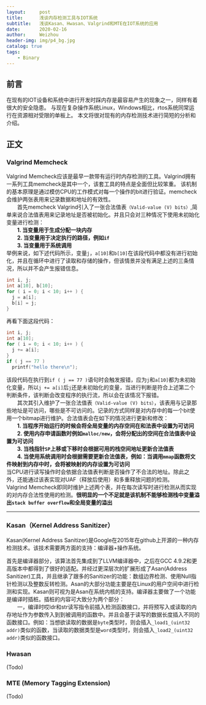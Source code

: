 ```yaml
---
layout:     post
title:      浅谈内存检测工具与IOT系统
subtitle:   浅谈Kasan、Hwasan、Valgrind和MTE在IOT系统的应用
date:       2020-02-16
author:     Weizhou
header-img: img/p4_bg.jpg
catalog: true
tags:
    - Binary
---
```

## 前言
在现有的IOT设备和系统中进行开发时踩内存是最容易产生的现象之一，同样有着很大的安全隐患。
与现在复杂操作系统Linux，Windows相比，rtos系统同常运行在资源相对受限的单板上。
本文将很对现有的内存检测技术进行简短的分析和介绍。

## 正文

### Valgrind Memcheck
Valgrind Memcheck应该是最早一款带有运行时内存检测的工具。Valgrind拥有一系列工具memcheck是其中一个，该套工具的特点是全面但比较笨重。
该机制的基本原理是通过模仿CPU的工作模式对每一个操作的bit进行验证。memcheck会维护两张表用来记录数据和地址的有效性。<br>
&emsp;&emsp;首先memcheck Valgrind引入了一张合法值表`（Valid-value (V) bits）`,简单来说合法值表用来记录地址是否被初始化。并且只会对三种情况下使用未初始化变量进行检测：<br>
&emsp;&emsp;**1. 当变量用于生成分配一块内存** <br>
&emsp;&emsp;**2. 当变量用于决定执行的路径，例如`if`** <br>
&emsp;&emsp;**3. 当变量用于系统调用** <br>
举例来说，如下述代码所示，变量`j`，`a[10]`和`b[10]`在该段代码中都没有进行初始化，并且在循环中进行了读取和存储的操作，但该情景并没有满足上述的三条情况，所以并不会产生报错信息。
```c
int i, j;
int a[10], b[10];
for ( i = 0; i < 10; i++ ) {
  j = a[i];
  b[i] = j;
}
```
再看下面这段代码：
```c
int i, j;
int a[10];
for ( i = 0; i < 10; i++ ) {
  j += a[i];
}
if ( j == 77 )
  printf("hello there\n");
```
该段代码在执行到`if ( j == 77 )`语句时会触发报错，应为`j`和`a[10]`都为未初始化变量，所以`j += a[i]`后`j`还是未初始化的变量，当进行判断是符合上述第二个判断条件，该判断会改变程序的执行流，所以会在该情况下报错。<br>
&emsp;&emsp;其次其引入维护了一张合法值表`（Valid-value (V) bits）`，该表用与记录那些地址是可访问，哪些是不可访问的。记录的方式同样是对内存中的每一个bit使用一个bitmap进行维护。合法值表会在如下的情况进行更新和修改：<br>
&emsp;&emsp;**1. 当程序开始运行的时候会将全局变量的内存空间在和法表中设置为可访问** <br>
&emsp;&emsp;**2. 使用内存申请函数时例如`malloc/new`，会将分配出的空间在合法值表中设置为可访问** <br>
&emsp;&emsp;**3. 当栈指针`SP`上移或下移时会根据可用的栈空间地址更新合法值表** <br>
&emsp;&emsp;**4. 当使用系统调用时会根据需要更新合法值表，例如：当调用`mmap`函数将文件映射到内存中时，会将被映射的内存设置为可访问** <br>
当CPU进行读写操作时会依据合法值表判断是否操作了不合法的地址。除此之外，还能通过该表实现对UAF（释放后使用）和多重释放问题的检测。<br>
Valgrind Memcheck即同时维护上述两个表，并在每次读写时进行检测从而实现的对内存合法性使用的检测。**很明显的一个不足就是该机制不能够检测栈中变量溢出`stack buffer overflow`和全局变量的溢出**<br>

------

### Kasan（Kernel Address Sanitizer）
Kasan(Kernel Address Sanitizer)是Google在2015年在github上开源的一种内存检测技术。该技术需要两方面的支持：编译器+操作系统。

首先是编译器部分，该算法首先集成到了LLVM编译器中，之后在GCC 4.9.2和更高版本中都得到了很好的适配。并经过更深层次的扩展形成了Asan(Address Sanitizer)工具，并且继承了跟多的Sanitizer的功能：数组边界检测、使用Null指针检测以及整数反转检测。Asan的大部分功能主要是在Linux的用户空间中进行检测和实现。Kasan则可视为是Asan在系统内核的支持。编译器主要做了一个功能是编译时插桩。插桩的内容可大致分为两个部分：<br/>
&emsp;&emsp;一，编译时哎ldr和str读写指令前插入检测函数接口，并将预写入或读取的内存地址作为参数传入到到被调用的函数中。并且会基于读写的数据长度插入不同的函数接口。例如：当想欲读取的数据是`byte`类型时，则会插入`_load1_(uint32 addr)`类似的函数，当读取的数据类型是`word`类型时，则会插入`_load2_(uint32 addr)`类似的函数接口。

### Hwasan
(Todo)

### MTE (Memory Tagging Extension)
(Todo)
